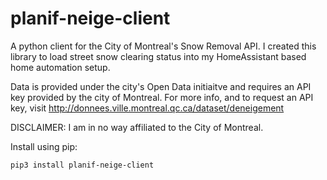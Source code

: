 # planif-neige-client

A python client for the City of Montreal's Snow Removal API.
I created this library to load street snow clearing status into my HomeAssistant based home automation setup.

Data is provided under the city's Open Data initiaitve and requires an API key provided by the city of Montreal. For more info, and to request an API key, visit http://donnees.ville.montreal.qc.ca/dataset/deneigement

DISCLAIMER: I am in no way affiliated to the City of Montreal. 

Install using pip:

``pip3 install planif-neige-client``
